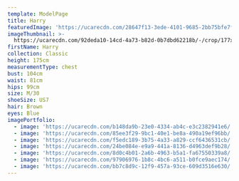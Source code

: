 ```yaml
---
template: ModelPage
title: Harry
featuredImage: 'https://ucarecdn.com/28647f13-3ede-4101-9685-2bb75bfe7f57/'
imageThumbnail: >-
  https://ucarecdn.com/92deda10-14cd-4a73-b82d-0b7dbd62218b/-/crop/177x262/46,0/-/preview/
firstName: Harry
collection: Classic
height: 175cm
measurementType: chest
bust: 104cm
waist: 81cm
hips: 99cm
size: M/30
shoeSize: US7
hair: Brown
eyes: Blue
imagePortfolio:
  - image: 'https://ucarecdn.com/b148da9b-23e0-4334-ab4c-e3c2382941e6/'
  - image: 'https://ucarecdn.com/85ee3f29-9bc1-40e1-be8a-490a19ef96bb/'
  - image: 'https://ucarecdn.com/f5edc189-3b75-4a33-a829-ccf6436531cb/'
  - image: 'https://ucarecdn.com/24be084e-e9a9-441a-8136-d4963def9b28/'
  - image: 'https://ucarecdn.com/8d0c4b01-2a6b-4963-b5a1-fa67550339a8/'
  - image: 'https://ucarecdn.com/97906976-1b8c-4bc6-a511-b0fce9aec174/'
  - image: 'https://ucarecdn.com/bb7c8d9c-12f9-457a-93ce-609d3516e630/'
---
```


